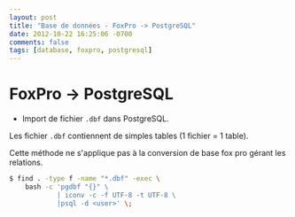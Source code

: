 ```yaml
---
layout: post
title: "Base de données - FoxPro -> PostgreSQL"
date: 2012-10-22 16:25:06 -0700
comments: false
tags: [database, foxpro, postgresql]
---
```


# FoxPro -> PostgreSQL

* Import de fichier `.dbf` dans PostgreSQL.

Les fichier `.dbf` contiennent de simples tables (1 fichier = 1 table).

Cette méthode ne s'applique pas à la conversion de base fox pro gérant les relations.

```bash
$ find . -type f -name "*.dbf" -exec \
	bash -c 'pgdbf "{}" \
			| iconv -c -f UTF-8 -t UTF-8 \
			|psql -d <user>' \;
```
